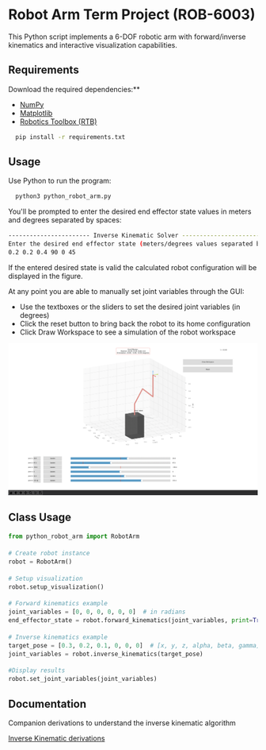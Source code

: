 
# Robot Arm Term Project (ROB-6003)

This Python script implements a 6-DOF robotic arm with forward/inverse kinematics and interactive visualization capabilities.


## Requirements

Download the required dependencies:**
- [NumPy](https://numpy.org/install/)
- [Matplotlib](https://matplotlib.org/stable/users/installing.html)
- [Robotics Toolbox (RTB)](https://petercorke.com/toolboxes/robotics-toolbox/)


```bash
  pip install -r requirements.txt
```


## Usage
Use Python to run the program:
```bash
  python3 python_robot_arm.py
```

You'll be prompted to enter the desired end effector state values in meters and degrees separated by spaces:
```bash
----------------------- Inverse Kinematic Solver -----------------------
Enter the desired end effector state (meters/degrees values separated by spaces: 'x y z alpha beta gamma'):
0.2 0.2 0.4 90 0 45
```
If the entered desired state is valid the calculated robot configuration will be displayed in the figure.

At any point you are able to manually set joint variables through the GUI:
- Use the textboxes or the sliders to set the desired joint variables (in degrees)
- Click the reset button to bring back the robot to its home configuration
- Click Draw Workspace to see a simulation of the robot workspace

![GUI_screenshot](GUI_screenshot.png "GUI Usage")


## Class Usage

```python
from python_robot_arm import RobotArm

# Create robot instance
robot = RobotArm()

# Setup visualization
robot.setup_visualization()

# Forward kinematics example
joint_variables = [0, 0, 0, 0, 0, 0]  # in radians
end_effector_state = robot.forward_kinematics(joint_variables, print=True)

# Inverse kinematics example
target_pose = [0.3, 0.2, 0.1, 0, 0, 0]  # [x, y, z, alpha, beta, gamma]
joint_variables = robot.inverse_kinematics(target_pose)

#Display results
robot.set_joint_variables(joint_variables)
```


## Documentation

Companion derivations to understand the inverse kinematic algorithm

[Inverse Kinematic derivations](6dof_IK_derivations.pdf)


